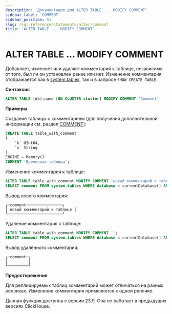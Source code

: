 ```yaml
---
description: 'Документация для ALTER TABLE ... MODIFY COMMENT'
sidebar_label: 'COMMENT'
sidebar_position: 51
slug: /sql-reference/statements/alter/comment
title: 'ALTER TABLE ... MODIFY COMMENT'
---
```



# ALTER TABLE ... MODIFY COMMENT

Добавляет, изменяет или удаляет комментарий к таблице, независимо от того, был ли он установлен ранее или нет. Изменение комментария отображается как в [system.tables](../../../operations/system-tables/tables.md), так и в запросе `SHOW CREATE TABLE`.

**Синтаксис**

```sql
ALTER TABLE [db].name [ON CLUSTER cluster] MODIFY COMMENT 'Comment'
```

**Примеры**

Создание таблицы с комментарием (для получения дополнительной информации см. раздел [COMMENT](/sql-reference/statements/create/table#comment-clause)):

```sql
CREATE TABLE table_with_comment
(
    `k` UInt64,
    `s` String
)
ENGINE = Memory()
COMMENT 'Временная таблица';
```

Изменение комментария к таблице:

```sql
ALTER TABLE table_with_comment MODIFY COMMENT 'новый комментарий к таблице';
SELECT comment FROM system.tables WHERE database = currentDatabase() AND name = 'table_with_comment';
```

Вывод нового комментария:

```text
┌─comment────────────────┐
│ новый комментарий к таблице │
└────────────────────────┘
```

Удаление комментария к таблице:

```sql
ALTER TABLE table_with_comment MODIFY COMMENT '';
SELECT comment FROM system.tables WHERE database = currentDatabase() AND name = 'table_with_comment';
```

Вывод удалённого комментария:

```text
┌─comment─┐
│         │
└─────────┘
```

**Предостережения**

Для реплицируемых таблиц комментарий может отличаться на разных репликах. Изменение комментария применяется к одной реплике.

Данная функция доступна с версии 23.9. Она не работает в предыдущих версиях ClickHouse.
